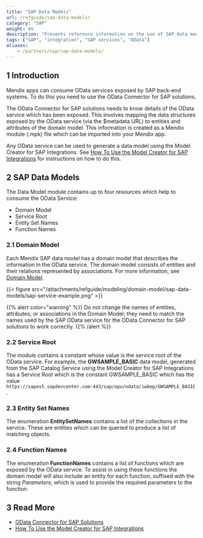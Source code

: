 ```yaml
---
title: "SAP Data Models"
url: /refguide/sap-data-models/
category: "SAP"
weight: 80
description: "Presents reference information on the use of SAP data models."
tags: ["SAP", "integration", "SAP services", "OData"]
aliases:
    - /partners/sap/sap-data-models/
---
```


## 1 Introduction

Mendix apps can consume OData services exposed by SAP back-end systems. To do this you need to use the OData Connector for SAP solutions.

The OData Connector for SAP solutions needs to know details of the OData service which has been exposed. This involves mapping the data structures exposed by the OData service (via the $metadata URL) to entities and attributes of the domain model. This information is created as a Mendix module (.mpk) file which can be imported into your Mendix app.

Any OData service can be used to generate a data model using the Model Creator for SAP Integrations. See [How To Use the Model Creator for SAP Integrations](/refguide/use-sap-model-creator/) for instructions on how to do this.

## 2 SAP Data Models

The Data Model module contains up to four resources which help to consume the OData Service:

* Domain Model
* Service Root
* Entity Set Names
* Function Names

### 2.1 Domain Model

Each Mendix SAP data model has a domain model that describes the information in the OData service. The domain model consists of entities and their relations represented by associations. For more information, see [Domain Model](/refguide/domain-model/).

{{< figure src="/attachments/refguide/modeling/domain-model/sap-data-models/sap-service-example.png" >}}

{{% alert color="warning" %}}
Do not change the names of entities, attributes, or associations in the Domain Model; they need to match the names used by the SAP OData service for the OData Connector for SAP solutions to work correctly.
{{% /alert %}}

### 2.2 Service Root

The module contains a constant whose value is the service root of the OData service. For example, the **GWSAMPLE_BASIC** data model, generated from the SAP Catalog Service using the Model Creator for SAP Integrations has a Service Root which is the constant GWSAMPLE_BASIC which has the value `https://sapes5.sapdevcenter.com:443/sap/opu/odata/iwbep/GWSAMPLE_BASIC`.

### 2.3 Entity Set Names

The enumeration **EntitySetNames** contains a list of the collections in the service. These are entities which can be queried to produce a list of matching objects.

### 2.4 Function Names

The enumeration **FunctionNames** contains a list of functions which are exposed by the OData service. To assist in using these functions the domain model will also include an entity for each function, suffixed with the string *Parameters*, which is used to provide the required parameters to the function.

## 3 Read More

* [OData Connector for SAP Solutions](/appstore/connectors/sap/sap-odata-connector/)
* [How To Use the Model Creator for SAP Integrations](refguide/use-sap-model-creator/)

